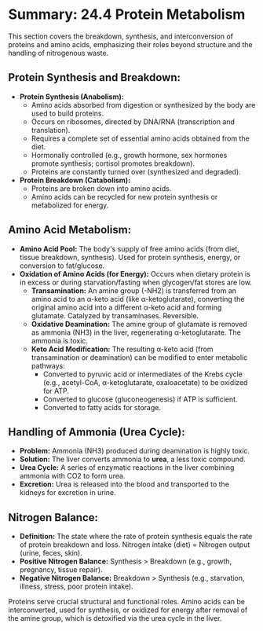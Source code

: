 # Summary: 24.4 Protein Metabolism

This section covers the breakdown, synthesis, and interconversion of proteins and amino acids, emphasizing their roles beyond structure and the handling of nitrogenous waste.

## Protein Synthesis and Breakdown:

*   **Protein Synthesis (Anabolism):**
    *   Amino acids absorbed from digestion or synthesized by the body are used to build proteins.
    *   Occurs on ribosomes, directed by DNA/RNA (transcription and translation).
    *   Requires a complete set of essential amino acids obtained from the diet.
    *   Hormonally controlled (e.g., growth hormone, sex hormones promote synthesis; cortisol promotes breakdown).
    *   Proteins are constantly turned over (synthesized and degraded).
*   **Protein Breakdown (Catabolism):**
    *   Proteins are broken down into amino acids.
    *   Amino acids can be recycled for new protein synthesis or metabolized for energy.

## Amino Acid Metabolism:

*   **Amino Acid Pool:** The body's supply of free amino acids (from diet, tissue breakdown, synthesis). Used for protein synthesis, energy, or conversion to fat/glucose.
*   **Oxidation of Amino Acids (for Energy):** Occurs when dietary protein is in excess or during starvation/fasting when glycogen/fat stores are low.
    *   **Transamination:** An amine group (-NH2) is transferred from an amino acid to an α-keto acid (like α-ketoglutarate), converting the original amino acid into a different α-keto acid and forming glutamate. Catalyzed by transaminases. Reversible.
    *   **Oxidative Deamination:** The amine group of glutamate is removed as ammonia (NH3) in the liver, regenerating α-ketoglutarate. The ammonia is toxic.
    *   **Keto Acid Modification:** The resulting α-keto acid (from transamination or deamination) can be modified to enter metabolic pathways:
        *   Converted to pyruvic acid or intermediates of the Krebs cycle (e.g., acetyl-CoA, α-ketoglutarate, oxaloacetate) to be oxidized for ATP.
        *   Converted to glucose (gluconeogenesis) if ATP is sufficient.
        *   Converted to fatty acids for storage.

## Handling of Ammonia (Urea Cycle):

*   **Problem:** Ammonia (NH3) produced during deamination is highly toxic.
*   **Solution:** The liver converts ammonia to **urea**, a less toxic compound.
*   **Urea Cycle:** A series of enzymatic reactions in the liver combining ammonia with CO2 to form urea.
*   **Excretion:** Urea is released into the blood and transported to the kidneys for excretion in urine.

## Nitrogen Balance:

*   **Definition:** The state where the rate of protein synthesis equals the rate of protein breakdown and loss. Nitrogen intake (diet) = Nitrogen output (urine, feces, skin).
*   **Positive Nitrogen Balance:** Synthesis > Breakdown (e.g., growth, pregnancy, tissue repair).
*   **Negative Nitrogen Balance:** Breakdown > Synthesis (e.g., starvation, illness, stress, poor protein intake).

Proteins serve crucial structural and functional roles. Amino acids can be interconverted, used for synthesis, or oxidized for energy after removal of the amine group, which is detoxified via the urea cycle in the liver.
